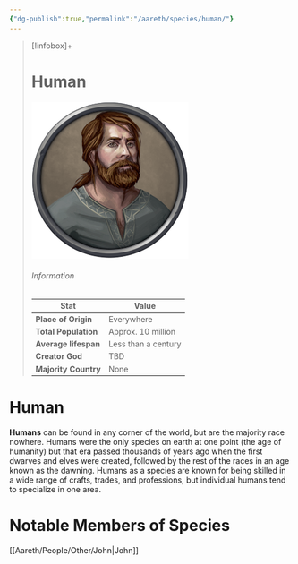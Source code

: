 ```yaml
---
{"dg-publish":true,"permalink":"/aareth/species/human/"}
---
```



> [!infobox]+
> # Human
> ![human.png|250](/img/user/media/human.png)
> ###### Information
> | Stat | Value |
> | ---- | ---- |
> | **Place of Origin** | Everywhere |
> | **Total Population** | Approx. 10 million |
> | **Average lifespan** | Less than a century |
> | **Creator God** | TBD |
> | **Majority Country** | None |
# Human
**Humans** can be found in any corner of the world, but are the majority race nowhere. Humans were the only species on earth at one point (the age of humanity) but that era passed thousands of years ago when the first dwarves and elves were created, followed by the rest of the races in an age known as the dawning. Humans as a species are known for being skilled in a wide range of crafts, trades, and professions, but individual humans tend to specialize in one area.

# Notable Members of Species
[[Aareth/People/Other/John\|John]]